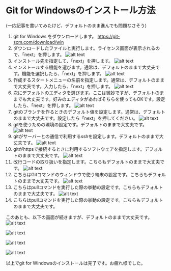 # Git for Windowsのインストール方法
(一応記事を書いてみたけど、デフォルトのまま進んでも問題なさそう)

1. git for Windows をダウンロードします。
https://git-scm.com/download/win
2. ダウンロードしたファイルと実行します。ライセンス画面が表示されるので、「next」を押します。
   ![alt text](image-2.png)
3. インストール先を指定して、「next」を押します。
   ![alt text](image-3.png)
4. インストールする機能を選びます。通常は、デフォルトのままで大丈夫です。機能を選択したら、「next」を押します。
   ![alt text](image-4.png)
5. 作成するスタートメニューの名前を指定します。通常は、デフォルトのままで大丈夫です。入力したら、「next」を押します。
   ![alt text](image-5.png)
6. 次にデフォルトのエディタを選びます。ここは微妙ですが、デフォルトのままでも大丈夫です。好みのエディタがあればそちらを使ってもOKです。設定したら、「next」を押します。
   ![alt text](image-6.png)
7. gitのブランチを作るときのデフォルト値を設定します。通常は、デフォルトのままで大丈夫です。設定したら「next」を押してください。
   ![alt text](image-7.png)
8. gitを使うための環境の設定です。デフォルトのままで大丈夫です。
   ![alt text](image-8.png)
9.  gitがサーバーとの通信で利用するsshを設定します。デフォルトのままで大丈夫です。
   ![alt text](image-19.png)
10. gitがhttpsで接続するときに利用するソフトウェアを指定します。デフォルトのままで大丈夫です。
   ![alt text](image-20.png)
11. 改行コードの取り扱いを指定します。こちらもデフォルトのままで大丈夫です。
   ![alt text](image-21.png)
12. こちらはGitコマンドのウィンドウで使う端末の設定です。こちらもデフォルトのままで大丈夫です。
   ![alt text](image-22.png)
13. こちらはpullコマンドを実行した際の挙動の設定です。こちらもデフォルトのままで大丈夫です。
   ![alt text](image-23.png)
14. こちらはpullコマンドを実行した際の挙動の設定です。こちらもデフォルトのままで大丈夫です。

このあとも、以下の画面が続きますが、デフォルトのままで大丈夫です。
![alt text](image-24.png)

![alt text](image-25.png)

![alt text](image-26.png)

![alt text](image-27.png)

以上でgit for Windowsのインストールは完了です。お疲れ様でした。
